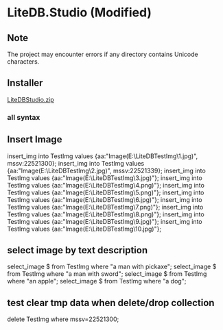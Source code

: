 # LiteDB.Studio (Modified)

## Note

The project may encounter errors if any directory contains Unicode characters.

## Installer
[LiteDBStudio.zip](https://github.com/tanthcstt/mod-lite-db/files/15283713/LiteDBStudio.zip)


### all syntax

## Insert Image
insert_img into TestImg values {aa:"Image(E:\\LiteDBTestImg\\1.jpg)", mssv:22521300};
insert_img into TestImg values {aa:"Image(E:\\LiteDBTestImg\\2.jpg)", mssv:22521339};
insert_img into TestImg values {aa:"Image(E:\\LiteDBTestImg\\3.jpg)"};
insert_img into TestImg values {aa:"Image(E:\\LiteDBTestImg\\4.png)"};
insert_img into TestImg values {aa:"Image(E:\\LiteDBTestImg\\5.png)"};
insert_img into TestImg values {aa:"Image(E:\\LiteDBTestImg\\6.jpg)"};
insert_img into TestImg values {aa:"Image(E:\\LiteDBTestImg\\7.png)"};
insert_img into TestImg values {aa:"Image(E:\\LiteDBTestImg\\8.png)"};
insert_img into TestImg values {aa:"Image(E:\\LiteDBTestImg\\9.jpg)"};
insert_img into TestImg values {aa:"Image(E:\\LiteDBTestImg\\10.jpg)"};



## select image by text description
select_image $ from TestImg where "a man with pickaxe";
select_image $ from TestImg where "a man with sword";
select_image $ from TestImg where "an apple";
select_image $ from TestImg where "a dog";







## test clear tmp data when delete/drop collection
delete TestImg where mssv=22521300;
